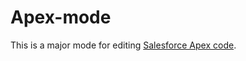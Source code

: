 # Apex-mode
This is a major mode for editing [Salesforce Apex code](https://developer.salesforce.com/docs/atlas.en-us.apexcode.meta/apexcode/apex_dev_guide.htm).
